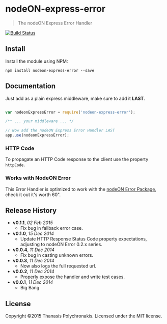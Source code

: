 # nodeON-express-error

> The nodeON Express Error Handler

[![Build Status](https://secure.travis-ci.org/thanpolas/nodeON-express-error.png?branch=master)](http://travis-ci.org/thanpolas/nodeON-express-error)

## Install

Install the module using NPM:

```
npm install nodeon-express-error --save
```

## Documentation

Just add as a plain express middleware, make sure to add it **LAST**.

```js

var nodeonExpressError = require('nodeon-express-error');

/** ... your middleware ... */

// Now add the nodeON Express Error Handler LAST
app.use(nodeonExpressError);
```

### HTTP Code

To propagate an HTTP Code response to the client use the property `httpCode`.

### Works with NodeON Error

This Error Handler is optimized to work with the [nodeON Error Package](https://github.com/thanpolas/nodeON-error), check it out it's worth 60".

## Release History

- **v0.1.1**, *02 Feb 2015*
    - Fix bug in fallback error case.
- **v0.1.0**, *15 Dec 2014*
    - Update HTTP Response Status Code property expectations, adjusting to nodeON Error 0.2.x series.
- **v0.0.4**, *11 Dec 2014*
    - Fix bug in casting unknown errors.
- **v0.0.3**, *11 Dec 2014*
    - Now also logs the full requested url.
- **v0.0.2**, *11 Dec 2014*
    - Properly expose the handler and write test cases.
- **v0.0.1**, *11 Dec 2014*
    - Big Bang

## License

Copyright ©2015 Thanasis Polychronakis. Licensed under the MIT license.
